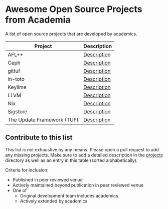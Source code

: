 # Awesome Open Source Projects from Academia

A list of open source projects that are developed by academics.

| Project | Description |
|---------|-------------|
| AFL++ | [Description](/projects/aflplusplus/README.md) |
| Ceph | [Description](/projects/ceph/README.md) |
| gittuf | [Description](/projects/gittuf/README.md) |
| in-toto | [Description](/projects/in-toto/README.md) |
| Keylime | [Description](/projects/keylime/README.md) |
| LLVM | [Description](/projects/llvm/README.md) |
| Nix | [Description](/projects/nix/README.md) |
| Sigstore | [Description](/projects/sigstore/README.md) |
| The Update Framework (TUF) | [Description](/projects/the-update-framework/README.md) |

## Contribute to this list

This list is not exhaustive by any means. Please open a pull request to add any
missing projects. Make sure to add a detailed description in the
[projects](/projects) directory as well as an entry in this table (sorted
alphabetically).

Criteria for inclusion:

- Published in peer reviewed venue
- Actively maintained beyond publication in peer reviewed venue
- One of
  - Original development team includes academics
  - Actively extended by academics
